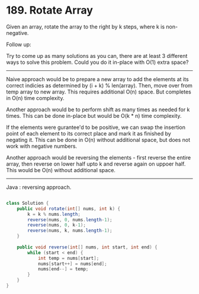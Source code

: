 # 189. Rotate Array

Given an array, rotate the array to the right by k steps, where k is
non-negative.

Follow up:

Try to come up as many solutions as you can, there are at least 3 different
ways to solve this problem.
Could you do it in-place with O(1) extra space?

---

Naive approach would be to prepare a new array to add the elements at its
correct indicies as determined by (i + k) % len(array). Then, move over from
temp array to new array. This requires additional O(n) space. But completes in
O(n) time complexity.

Another approach would be to perform shift as many times as needed for k times.
This can be done in-place but would be O(k * n) time complexity.

If the elements were gurantee'd to be positive, we can swap the insertion point
of each element to its correct place and mark it as finished by negating it.
This can be done in O(n) without additional space, but does not work with
negative numbers.

Another approach would be reversing the elements - first reverse the entire
array, then reverse on lower half upto k and reverse again on uppoer half. This
would be O(n) without additional space.

---

Java : reversing approach.

```java

class Solution {
    public void rotate(int[] nums, int k) {
        k = k % nums.length;
        reverse(nums, 0, nums.length-1);
        reverse(nums, 0, k-1);
        reverse(nums, k, nums.length-1);
    }
    
    public void reverse(int[] nums, int start, int end) {
        while (start < end) {
            int temp = nums[start];
            nums[start++] = nums[end];
            nums[end--] = temp;
        }
    }
}

```
